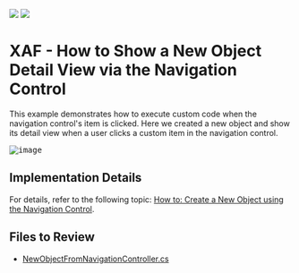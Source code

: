 <!-- default badges list -->
[![](https://img.shields.io/badge/Open_in_DevExpress_Support_Center-FF7200?style=flat-square&logo=DevExpress&logoColor=white)](https://supportcenter.devexpress.com/ticket/details/E236)
[![](https://img.shields.io/badge/📖_How_to_use_DevExpress_Examples-e9f6fc?style=flat-square)](https://docs.devexpress.com/GeneralInformation/403183)
<!-- default badges end -->
# XAF - How to Show a New Object Detail View via the Navigation Control

This example demonstrates how to execute custom code when the navigation control's item is clicked. Here we created a new object and show its detail view when a user clicks a custom item in the navigation control.

<kbd>![image](https://github.com/DevExpress-Examples/XAF_how-to-show-a-new-object-detail-view-via-the-navigation-control-e236/assets/14300209/942a8ff8-e26d-478b-8e2f-9a1b66720d69)</kbd>

## Implementation Details

For details, refer to the following topic: [How to: Create a New Object using the Navigation Control](https://docs.devexpress.com/eXpressAppFramework/112920/application-shell-and-base-infrastructure/navigation/how-to-create-a-new-object-using-the-navigation-control).

## Files to Review

* [NewObjectFromNavigationController.cs](./CS/EF/NavigationItemEF/NavigationItemEF.Module/Controllers/NewObjectFromNavigationController.cs)
